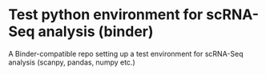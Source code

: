 # Test python environment for scRNA-Seq analysis (binder)

A Binder-compatible repo setting up a test environment for scRNA-Seq analysis (scanpy, pandas, numpy etc.)



